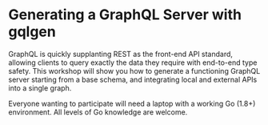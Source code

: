 # Generating a GraphQL Server with gqlgen

GraphQL is quickly supplanting REST as the front-end API standard, allowing clients to query exactly the data they require with end-to-end type safety. This workshop will show you how to generate a functioning GraphQL server starting from a base schema, and integrating local and external APIs into a single graph.

Everyone wanting to participate will need a laptop with a working Go (1.8+) environment.  All levels of Go knowledge are welcome.
